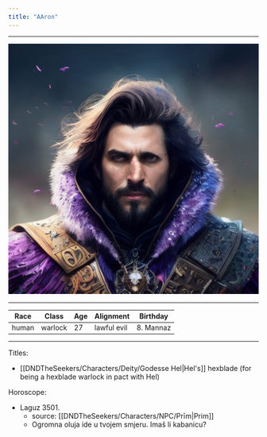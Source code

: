 ```yaml
---
title: "AAron"
---
```

___
![ ](DNDTheSeekers/images/AAronpic.png)
___
|Race|Class|Age|Alignment|Birthday|
|---|---|---|---|---|
|human|warlock|27|lawful evil|8. Mannaz|
___
Titles: 
- [[DNDTheSeekers/Characters/Deity/Godesse Hel|Hel's]] hexblade (for being a hexblade warlock in pact with Hel)


Horoscope: 
- Laguz 3501. 
	- source: [[DNDTheSeekers/Characters/NPC/Prīm|Prim]]
	- Ogromna oluja ide u tvojem smjeru. Imaš li kabanicu?
